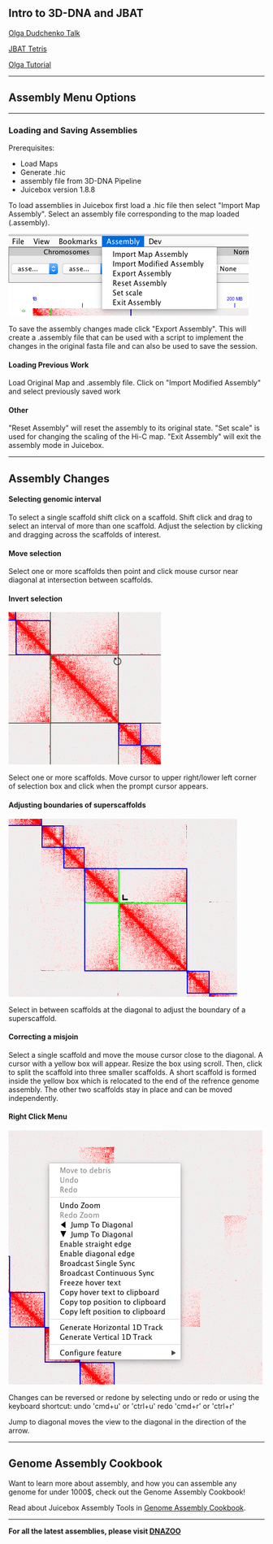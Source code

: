 
## Intro to 3D-DNA and JBAT

[Olga Dudchenko Talk](https://www.youtube.com/embed/UL1tPzJRDCE ':include :type=iframe width=100% height=400px')

[JBAT Tetris](https://www.youtube.com/embed/IMmVp8FodmY ':include :type=iframe width=100% height=400px')

[Olga Tutorial](https://www.youtube.com/embed/Nj7RhQZHM18 ':include :type=iframe width=100% height=400px')

----

## Assembly Menu Options

----
### Loading and Saving Assemblies

Prerequisites:
- Load Maps 
- Generate .hic
- assembly file from 3D-DNA Pipeline
- Juicebox version 1.8.8

To load assemblies in Juicebox first load a .hic file then select "Import Map Assembly". Select an assembly file corresponding to the map loaded (.assembly).

 <img src="https://raw.githubusercontent.com/aidenlab/welcome-images/main/juicebox.images/assembly_menu.png" alt="assembly_menu">

To save the assembly changes made click "Export Assembly". This will create a .assembly file that can be used with a script to implement the changes in the original fasta file and can also be used to save the session.
#### Loading Previous Work

Load Original Map and .assembly file. Click on "Import Modified Assembly" and select previously saved work
#### Other

"Reset Assembly" will reset the assembly to its original state.
"Set scale" is used for changing the scaling of the Hi-C map.
"Exit Assembly" will exit the assembly mode in Juicebox.

----
## Assembly Changes

#### Selecting genomic interval
To select a single scaffold shift click on a scaffold. Shift click and drag to select an interval of more than one scaffold. Adjust the selection by clicking and dragging across the scaffolds of interest.
#### Move selection
Select one or more scaffolds then point and click mouse cursor near diagonal at intersection between scaffolds.
#### Invert selection
 <img src="https://raw.githubusercontent.com/aidenlab/welcome-images/main/juicebox.images/invert.png" alt="invert">

Select one or more scaffolds. Move cursor to upper right/lower left corner of selection box and click when the prompt cursor appears.
#### Adjusting boundaries of superscaffolds
 <img src="https://raw.githubusercontent.com/aidenlab/welcome-images/main/juicebox.images/group_ungroup.png" alt="group_ungroup">

Select in between scaffolds at the diagonal to adjust the boundary of a superscaffold.
#### Correcting a misjoin
Select a single scaffold and move the mouse cursor close to the diagonal. A cursor with a yellow box will appear. Resize the box using scroll. Then, click to split the scaffold into three smaller scaffolds. A short scaffold is formed inside the yellow box which is relocated to the end of the refrence genome assembly. The other two scaffolds stay in place and can be moved independently.
#### Right Click Menu

<img src="https://raw.githubusercontent.com/aidenlab/welcome-images/main/juicebox.images/assembly_right_click_menu.png" alt="assembly_right_click_menu">

Changes can be reversed or redone by selecting undo or redo or using the keyboard shortcut:
undo 'cmd+u' or 'ctrl+u' 
redo 'cmd+r' or  'ctrl+r'

Jump to diagonal moves the view to the diagonal in the direction of the arrow.

----

## Genome Assembly Cookbook

Want to learn more about assembly, and how you can assemble any genome for under 1000$, check out the Genome Assembly Cookbook!

Read about Juicebox Assembly Tools in <a href="https://www.dropbox.com/s/yq5oeuh0c9dlzhw/manual_180322.pdf?dl=0">Genome Assembly Cookbook</a>.

----

****For all the latest assemblies, please visit [DNAZOO](https://www.dnazoo.org/)****
